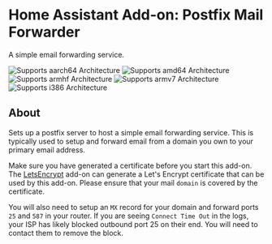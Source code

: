 # Home Assistant Add-on: Postfix Mail Forwarder

A simple email forwarding service.

![Supports aarch64 Architecture][aarch64-shield] ![Supports amd64 Architecture][amd64-shield] ![Supports armhf Architecture][armhf-shield] ![Supports armv7 Architecture][armv7-shield] ![Supports i386 Architecture][i386-shield]

## About

Sets up a postfix server to host a simple email forwarding service. This is typically used to setup and forward email from a domain you own to your primary email address.

Make sure you have generated a certificate before you start this add-on. The [LetsEncrypt][letsencrypt] add-on can generate a Let's Encrypt certificate that can be used by this add-on. Please ensure that your mail `domain` is covered by the certificate.

You will also need to setup an `MX` record for your domain and forward ports `25` and `587` in your router. If you are seeing `Connect Time Out` in the logs, your ISP has likely blocked outbound port 25 on their end. You will need to contact them to remove the block.

[aarch64-shield]: https://img.shields.io/badge/aarch64-yes-green.svg
[amd64-shield]: https://img.shields.io/badge/amd64-yes-green.svg
[armhf-shield]: https://img.shields.io/badge/armhf-yes-green.svg
[armv7-shield]: https://img.shields.io/badge/armv7-yes-green.svg
[i386-shield]: https://img.shields.io/badge/i386-yes-green.svg
[letsencrypt]: https://github.com/home-assistant/hassio-addons/tree/master/letsencrypt
